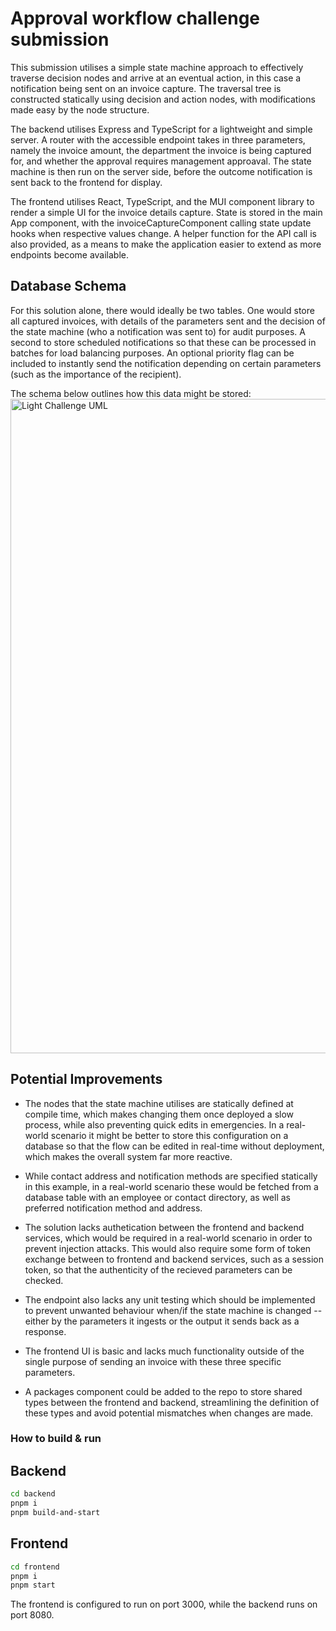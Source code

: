 # Approval workflow challenge submission
This submission utilises a simple state machine approach to effectively traverse decision nodes and arrive at an eventual action, in this case a notification being sent on an invoice capture. The traversal tree is constructed statically using decision and action nodes, with modifications made easy by the node structure.

The backend utilises Express and TypeScript for a lightweight and simple server. A router with the accessible endpoint takes in three parameters, namely the invoice amount, the department the invoice is being captured for, and whether the approval requires management approaval. The state machine is then run on the server side, before the outcome notification is sent back to the frontend for display.

The frontend utilises React, TypeScript, and the MUI component library to render a simple UI for the invoice details capture. State is stored in the main App component, with the invoiceCaptureComponent calling state update hooks when respective values change. A helper function for the API call is also provided, as a means to make the application easier to extend as more endpoints become available.

## Database Schema
For this solution alone, there would ideally be two tables. One would store all captured invoices, with details of the parameters sent and the decision of the state machine (who a notification was sent to) for audit purposes. A second to store scheduled notifications so that these can be processed in batches for load balancing purposes. An optional priority flag can be included to instantly send the notification depending on certain parameters (such as the importance of the recipient). 

The schema below outlines how this data might be stored:
<img width="1860" height="1047" alt="Light Challenge UML" src="https://github.com/user-attachments/assets/8a4eb9c0-2cff-464a-b75b-53ae7abec828" />

## Potential Improvements
- The nodes that the state machine utilises are statically defined at compile time, which makes changing them once deployed a slow process, while also preventing quick edits in emergencies. In a real-world scenario it might be better to store this configuration on a database so that the flow can be edited in real-time without deployment, which makes the overall system far more reactive.

- While contact address and notification methods are specified statically in this example, in a real-world scenario these would be fetched from a database table with an employee or contact directory, as well as preferred notification method and address.

- The solution lacks authetication between the frontend and backend services, which would be required in a real-world scenario in order to prevent injection attacks. This would also require some form of token exchange between to frontend and backend services, such as a session token, so that the authenticity of the recieved parameters can be checked.

- The endpoint also lacks any unit testing which should be implemented to prevent unwanted behaviour when/if the state machine is changed -- either by the parameters it ingests or the output it sends back as a response.

- The frontend UI is basic and lacks much functionality outside of the single purpose of sending an invoice with these three specific parameters. 

- A packages component could be added to the repo to store shared types between the frontend and backend, streamlining the definition of these types and avoid potential mismatches when changes are made.

### How to build & run

## Backend

```sh
cd backend
pnpm i
pnpm build-and-start
```

## Frontend

```sh
cd frontend
pnpm i
pnpm start
```

The frontend is configured to run on port 3000, while the backend runs on port 8080.
